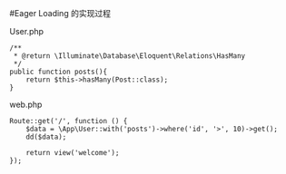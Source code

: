 #Eager Loading 的实现过程

User.php
```
/**
 * @return \Illuminate\Database\Eloquent\Relations\HasMany
 */
public function posts(){
    return $this->hasMany(Post::class);
}
```

web.php
```
Route::get('/', function () {
    $data = \App\User::with('posts')->where('id', '>', 10)->get();
    dd($data);
    
    return view('welcome');
});
```
